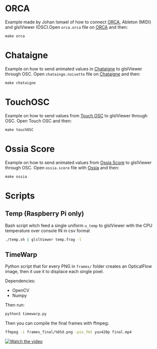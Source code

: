 # ORCA

Example made by Johan Ismael of how to connect [ORCA](https://100r.co/pages/orca.html), Ableton (MIDI) and glslViewer (OSC).Open `orca.orca` file on [ORCA](https://100r.co/pages/orca.html) and then:

```
make orca
```

# Chataigne 

Example on how to send animated values in [Chataigne](http://benjamin.kuperberg.fr/chataigne/en) to glslViewer through OSC. Open `chatainge.noisette` file on  [Chataigne](http://benjamin.kuperberg.fr/chataigne/en) and then:

```
make chataigne
```

# TouchOSC

Example on how to send values from [Touch OSC](https://hexler.net/products/touchosc) to glslViewer through OSC. Open Touch OSC and then:

```
make touchOSC
```

# Ossia Score

Example on how to send animated values from [Ossia Score](https://ossia.io/) to glslViewer through OSC. Open `ossia.score` file with [Ossia](https://ossia.io/) and then:

```
make ossia
```

# Scripts 

## Temp (Raspberry Pi only)

Bash script witch feed a single uniform `u_temp` to glslViewer with the CPU temperature over console IN in csv format

```bash
./temp.sh | glslViewer temp.frag -l
```


## TimeWarp

Python script that for every PNG in `frames/` folder creates an OpticalFlow image, then it use it to displace each single pixel.

Dependencies:

- OpenCV
- Numpy

Then run:

```bash
python3 timewarp.py
```

Then you can compile the final frames with ffmpeg:

```bash
ffmpeg -i frames_final/%05d.png -pix_fmt yuv420p final.mp4
```

[![Watch the video](https://img.youtube.com/vi/_REN7EdnES0/maxresdefault.jpg)](https://www.youtube.com/watch?v=_REN7EdnES0)